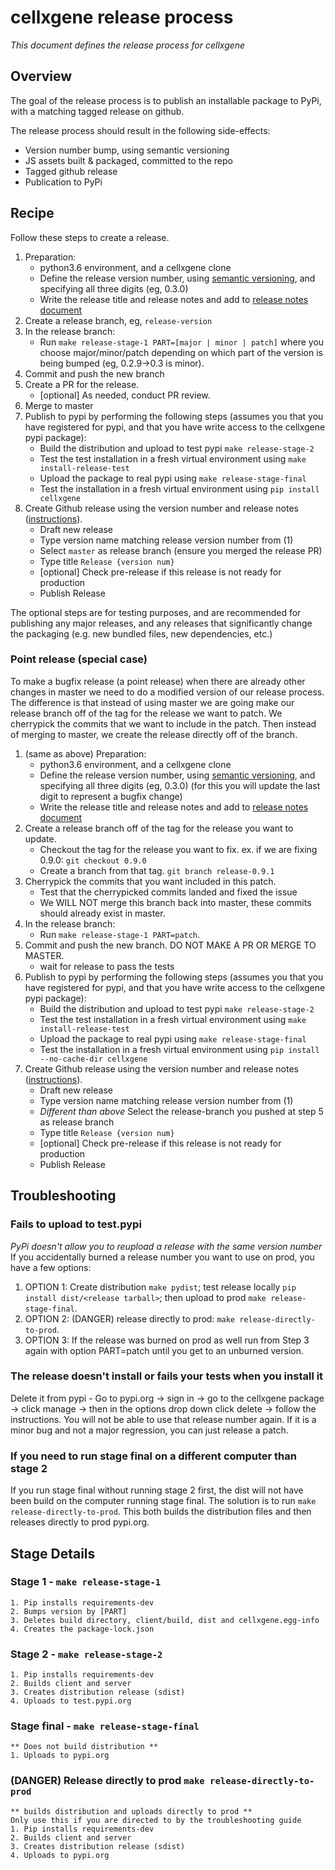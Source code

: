 # cellxgene release process

_This document defines the release process for cellxgene_

## Overview

The goal of the release process is to publish an installable package
to PyPi, with a matching tagged release on github.

The release process should result in the following side-effects:

- Version number bump, using semantic versioning
- JS assets built & packaged, committed to the repo
- Tagged github release
- Publication to PyPi

## Recipe

Follow these steps to create a release.

1.  Preparation:
    - python3.6 environment, and a cellxgene clone
    - Define the release version number, using [semantic versioning](https://semver.org/),
      and specifying all three digits (eg, 0.3.0)
    - Write the release title and release notes and add to
      [release notes document](https://docs.google.com/document/d/1KnHwkYfhyWO5H8BDcMu7y3ogjvq5Yi4OwpmZ8DB6w0Y/edit)
2.  Create a release branch, eg, `release-version`
3.  In the release branch:
    - Run `make release-stage-1 PART=[major | minor | patch]` where you choose major/minor/patch depending on which part of the version
      is being bumped (eg, 0.2.9->0.3 is minor).
4.  Commit and push the new branch
5.  Create a PR for the release.
    - [optional] As needed, conduct PR review.
6.  Merge to master
7. Publish to pypi by performing the following steps (assumes you that you have registered for pypi,
and that you have write access to the cellxgene pypi package):
    - Build the distribution and upload to test pypi `make release-stage-2`
    - Test the test installation in a fresh virtual environment using `make install-release-test`
    - Upload the package to real pypi using `make release-stage-final`
    - Test the installation in a fresh virtual environment using
      `pip install cellxgene`
8.  Create Github release using the version number and release notes
    ([instructions](https://help.github.com/articles/creating-releases/)).
    - Draft new release
    - Type version name matching release version number from (1)
    - Select `master` as release branch (ensure you merged the release PR)
    - Type title `Release {version num}`
    - [optional] Check pre-release if this release is not ready for production
    - Publish Release

The optional steps are for testing purposes, and are recommended
for publishing any major releases, and any releases that significantly
change the packaging (e.g. new bundled files, new dependencies, etc.)

### Point release (special case)
To make a bugfix release (a point release) when there are already other changes in master we need to do a modified version of our release process. The difference is that instead of using master we are going make our release branch off of the tag for the release we want to patch. We cherrypick the commits that we want to include in the patch. Then instead of merging to master, we create the release directly off of the branch.

1.  (same as above) Preparation:
    - python3.6 environment, and a cellxgene clone
    - Define the release version number, using [semantic versioning](https://semver.org/),
      and specifying all three digits (eg, 0.3.0) (for this you will update the last digit to represent a bugfix change)
    - Write the release title and release notes and add to
      [release notes document](https://docs.google.com/document/d/1KnHwkYfhyWO5H8BDcMu7y3ogjvq5Yi4OwpmZ8DB6w0Y/edit)
2.  Create a release branch off of the tag for the release you want to update.
    - Checkout the tag for the release you want to fix. ex. if we are fixing 0.9.0: `git checkout 0.9.0`
    - Create a branch from that tag. `git branch release-0.9.1`
3. Cherrypick the commits that you want included in this patch.
    - Test that the cherrypicked commits landed and fixed the issue
    - We WILL NOT merge this branch back into master, these commits should already exist in master.
4.  In the release branch:
    - Run `make release-stage-1 PART=patch`.
5.  Commit and push the new branch. DO NOT MAKE A PR OR MERGE TO MASTER.
    - wait for release to pass the tests
6. Publish to pypi by performing the following steps (assumes you that you have registered for pypi,
and that you have write access to the cellxgene pypi package):
    - Build the distribution and upload to test pypi `make release-stage-2`
    - Test the test installation in a fresh virtual environment using `make install-release-test`
    - Upload the package to real pypi using `make release-stage-final`
    - Test the installation in a fresh virtual environment using
      `pip install --no-cache-dir cellxgene`
7.  Create Github release using the version number and release notes
    ([instructions](https://help.github.com/articles/creating-releases/)).
    - Draft new release
    - Type version name matching release version number from (1)
    - *Different than above* Select the release-branch you pushed at step 5 as release branch
    - Type title `Release {version num}`
    - [optional] Check pre-release if this release is not ready for production
    - Publish Release


## Troubleshooting
### Fails to upload to test.pypi
 
 _PyPi doesn't allow you to reupload a release with the same version number_ 
If you accidentally burned a release number you want to use on prod, you have a few options:
1) OPTION 1: Create distribution `make pydist`; test release locally `pip install dist/<release tarball>`;
 then upload to prod `make release-stage-final`. 
2) OPTION 2: (DANGER) release directly to prod: `make release-directly-to-prod`.  
3) OPTION 3: If the release was burned on prod as well run from Step 3 again with option
PART=patch until you get to an unburned version.
    
### The release doesn't install or fails your tests when you install it
 
Delete it from pypi - Go to pypi.org -> sign in -> go to the cellxgene package -> click manage -> then in the options drop down click delete -> follow the instructions. You will not be able to use that release number again. If it is a minor bug and not a major regression, you can just release a patch. 
### If you need to run stage final on a different computer than stage 2
 If you run stage final without running stage 2 first, the dist will not have been build on the computer running stage final. The solution is to run `make release-directly-to-prod`. This both builds the distribution files and then releases directly to prod pypi.org. 

## Stage Details
### Stage 1 - `make release-stage-1`
    1. Pip installs requirements-dev
    2. Bumps version by [PART]
    3. Deletes build directory, client/build, dist and cellxgene.egg-info
    4. Creates the package-lock.json

### Stage 2 - `make release-stage-2`
    1. Pip installs requirements-dev
    2. Builds client and server
    3. Creates distribution release (sdist)
    4. Uploads to test.pypi.org

### Stage final - `make release-stage-final`
    ** Does not build distribution **
    1. Uploads to pypi.org
    
### (DANGER) Release directly to prod `make release-directly-to-prod`
    ** builds distribution and uploads directly to prod **
    Only use this if you are directed to by the troubleshooting guide
    1. Pip installs requirements-dev
    2. Builds client and server
    3. Creates distribution release (sdist)
    4. Uploads to pypi.org
